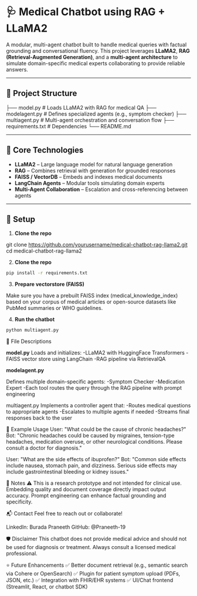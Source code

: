 # 🩺 Medical Chatbot using RAG + LLaMA2

A modular, multi-agent chatbot built to handle medical queries with factual grounding and conversational fluency. This project leverages **LLaMA2**, **RAG (Retrieval-Augmented Generation)**, and a **multi-agent architecture** to simulate domain-specific medical experts collaborating to provide reliable answers.

---

## 📁 Project Structure

├── model.py # Loads LLaMA2 with RAG for medical QA
├── modelagent.py # Defines specialized agents (e.g., symptom checker)
├── multiagent.py # Multi-agent orchestration and conversation flow
├── requirements.txt # Dependencies
└── README.md


---

## 🧠 Core Technologies

- **LLaMA2** – Large language model for natural language generation
- **RAG** – Combines retrieval with generation for grounded responses
- **FAISS / VectorDB** – Embeds and indexes medical documents
- **LangChain Agents** – Modular tools simulating domain experts
- **Multi-Agent Collaboration** – Escalation and cross-referencing between agents

---

## 🔧 Setup

1. **Clone the repo**

git clone https://github.com/yourusername/medical-chatbot-rag-llama2.git
cd medical-chatbot-rag-llama2

2. **Clone the repo**

```bash
pip install -r requirements.txt
```

3. **Prepare vectorstore (FAISS)**

Make sure you have a prebuilt FAISS index (medical_knowledge_index) based on your corpus of medical articles or open-source datasets like PubMed summaries or WHO guidelines.

4. **Run the chatbot**

```bash
python multiagent.py
```

📄 File Descriptions

**model.py**
Loads and initializes:
    -LLaMA2 with HuggingFace Transformers
    -FAISS vector store using LangChain
    -RAG pipeline via RetrievalQA

**modelagent.py**

Defines multiple domain-specific agents:
    -Symptom Checker
    -Medication Expert
    -Each tool routes the query through the RAG pipeline with prompt engineering

multiagent.py
Implements a controller agent that:
    -Routes medical questions to appropriate agents
    -Escalates to multiple agents if needed
    -Streams final responses back to the user

🧪 Example Usage
User: "What could be the cause of chronic headaches?"
Bot: "Chronic headaches could be caused by migraines, tension-type headaches, medication overuse, or other neurological conditions. Please consult a doctor for diagnosis."

User: "What are the side effects of ibuprofen?"
Bot: "Common side effects include nausea, stomach pain, and dizziness. Serious side effects may include gastrointestinal bleeding or kidney issues."

📌 Notes
⚠️ This is a research prototype and not intended for clinical use.
Embedding quality and document coverage directly impact output accuracy.
Prompt engineering can enhance factual grounding and specificity.

📬 Contact
Feel free to reach out or collaborate!

LinkedIn: Burada Praneeth
GitHub: @Praneeth-19

🛡️ Disclaimer
This chatbot does not provide medical advice and should not be used for diagnosis or treatment. Always consult a licensed medical professional.

⭐️ Future Enhancements
✅ Better document retrieval (e.g., semantic search via Cohere or OpenSearch)
✅ Plugin for patient symptom upload (PDFs, JSON, etc.)
✅ Integration with FHIR/EHR systems
✅ UI/Chat frontend (Streamlit, React, or chatbot SDK)

